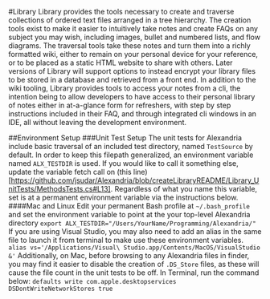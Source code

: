 #Library
Library provides the tools necessary to create and traverse collections of ordered text files arranged in a tree hierarchy. The creation tools exist to make it easier to intuitively take notes and create FAQs on any subject you may wish, including images, bullet and numbered lists, and flow diagrams. The traversal tools take these notes and turn them into a richly formatted wiki, either to remain on your personal device for your reference, or to be placed as a static HTML website to share with others. Later versions of Library will support options to instead encrypt your library files to be stored in a database and retrieved from a front end.
In addition to the wiki tooling, Library provides tools to access your notes from a cli, the intention being to allow developers to have access to their personal library of notes either in at-a-glance form for refreshers, with step by step instructions included in their FAQ, and through integrated cli windows in an IDE, all without leaving the development environment.

##Environment Setup
###Unit Test Setup
The unit tests for Alexandria include basic traversal of an included test directory, named `TestSource` by default. In order to keep this filepath generalized, an environment variable named `ALX_TESTDIR` is used. If you would like to call it something else, update the variable fetch call on (this line)[https://github.com/jsudar/Alexandria/blob/createLibraryREADME/Library_UnitTests/MethodsTests.cs#L13].
Regardless of what you name this variable, set is at a permanent environment variable via the instructions below.
####Mac and Linux
Edit your permanent Bash profile at `~/.bash_profile` and set the environment variable to point at the your top-level Alexandria directory
```export ALX_TESTDIR="/Users/YourName/Programming/Alexandria/"```
If you are using Visual Studio, you may also need to add an alias in the same file to launch it from terminal to make use these environment variables.
```alias vs='/Applications/Visual\ Studio.app/Contents/MacOS/VisualStudio &'```
Additionally, on Mac, before browsing to any Alexandria files in finder, you may find it easier to disable the creation of `.DS_Store` files, as these will cause the file count in the unit tests to be off. In Terminal, run the command below:
```defaults write com.apple.desktopservices DSDontWriteNetworkStores true```
